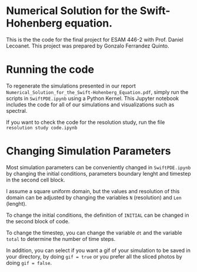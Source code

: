 # Numerical Solution for the Swift-Hohenberg equation.


This is the the code for the final project for ESAM 446-2 with Prof. Daniel Lecoanet. This project was prepared by Gonzalo Ferrandez Quinto.

# Running the code

To regenerate the simulations presented in our report `Numerical_Solution_for_the_Swift-Hohenberg_Equation.pdf`, simply run the scripts in `SwiftPDE.ipynb` using a Python Kernel. This Jupyter notebook includes the code for all of our simulations and visualizations 
such as spectral.

If you want to check the code for the resolution study, run the file `resolution study code.ipynb`

# Changing Simulation Parameters

Most simulation parameters can be conveniently changed in `SwiftPDE.ipynb` by changing the initial conditions, parameters boundary lenght and timestep in the second cell block. 

I assume a square uniform domain, but the values and resolution of this domain can be adjusted by changing the variables `N` (resolution) and `Len` (lenght).

To change the initial conditions, the definition of `INITIAL` can be changed in the second block of code.

To change the timestep, you can change the variable `dt` and the variable `total` to determine the number of time steps. 

In addition, you can select if you want a gif of your simulation to be saved in your directory, by doing `gif = true` or you prefer all the sliced photos by doing `gif = false`.
